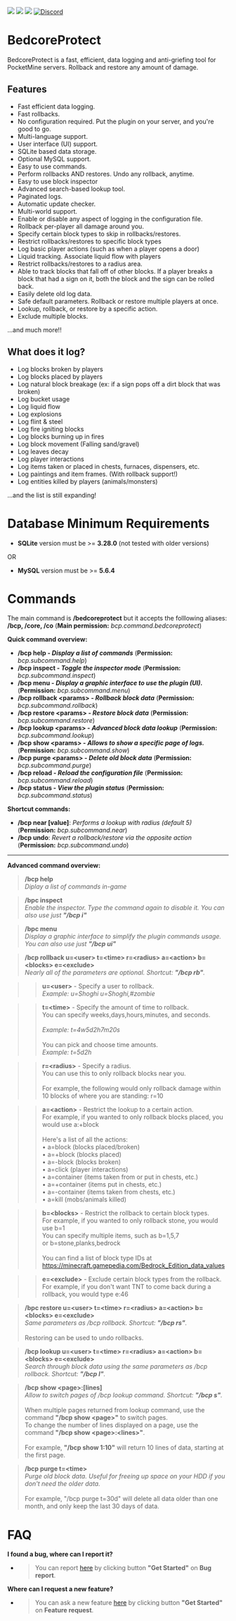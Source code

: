 [![](https://poggit.pmmp.io/shield.dl.total/BedcoreProtect)](https://poggit.pmmp.io/p/BedcoreProtect)
[![](https://poggit.pmmp.io/shield.state/BedcoreProtect)](https://poggit.pmmp.io/p/BedcoreProtect)
[![](https://poggit.pmmp.io/shield.api/BedcoreProtect)](https://poggit.pmmp.io/p/BedcoreProtect)
[![Discord](https://img.shields.io/discord/620519017148579841.svg?label=&logo=discord&logoColor=ffffff&color=7389D8&labelColor=6A7EC2)](https://discord.gg/Uf6U78g)

# BedcoreProtect
BedcoreProtect is a fast, efficient, data logging and anti-griefing tool for PocketMine servers. Rollback and restore any amount of damage.

## Features
- Fast efficient data logging.
- Fast rollbacks.
- No configuration required. Put the plugin on your server, and you're good to go.
- Multi-language support.
- User interface (UI) support.
- SQLite based data storage.
- Optional MySQL support.
- Easy to use commands.
- Perform rollbacks AND restores. Undo any rollback, anytime.
- Easy to use block inspector
- Advanced search-based lookup tool.
- Paginated logs.
- Automatic update checker.
- Multi-world support.
- Enable or disable any aspect of logging in the configuration file.
- Rollback per-player all damage around you.
- Specify certain block types to skip in rollbacks/restores.
- Restrict rollbacks/restores to specific block types
- Log basic player actions (such as when a player opens a door)
- Liquid tracking. Associate liquid flow with players
- Restrict rollbacks/restores to a radius area.
- Able to track blocks that fall off of other blocks. If a player breaks a block that had a sign on it, both the block and the sign can be rolled back.
- Easily delete old log data.
- Safe default parameters.
Rollback or restore multiple players at once.
- Lookup, rollback, or restore by a specific action.
- Exclude multiple blocks.

...and much more!!

## What does it log?
- Log blocks broken by players
- Log blocks placed by players
- Log natural block breakage (ex: if a sign pops off a dirt block that was broken)
- Log bucket usage
- Log liquid flow
- Log explosions
- Log flint & steel
- Log fire igniting blocks
- Log blocks burning up in fires
- Log block movement (Falling sand/gravel)
- Log leaves decay
- Log player interactions
- Log items taken or placed in chests, furnaces, dispensers, etc.
- Log paintings and item frames. (With rollback support!)
- Log entities killed by players (animals/monsters)

...and the list is still expanding!

# Database Minimum Requirements
- **SQLite** version must be >= **3.28.0** (not tested with older versions)

OR

- **MySQL** version must be >= **5.6.4**

# Commands
The main command is **/bedcoreprotect** but it accepts the folllowing aliases: **/bcp, /core, /co** (**Main permission:** _bcp.command.bedcoreprotect_)

**Quick command overview:**
- **/bcp help - _Display a list of commands_** (**Permission:** _bcp.subcommand.help_)
- **/bcp inspect - _Toggle the inspector mode_** (**Permission:** _bcp.subcommand.inspect_)
- **/bcp menu - _Display a graphic interface to use the plugin (UI)._** (**Permission:** _bcp.subcommand.menu_)
- **/bcp rollback \<params> - _Rollback block data_** (**Permission:** _bcp.subcommand.rollback_)
- **/bcp restore \<params> - _Restore block data_** (**Permission:** _bcp.subcommand.restore_)
- **/bcp lookup \<params> - _Advanced block data lookup_** (**Permission:** _bcp.subcommand.lookup_)
- **/bcp show \<params> - _Allows to show a specific page of logs._** (**Permission:** _bcp.subcommand.show_)
- **/bcp purge \<params> - _Delete old block data_** (**Permission:** _bcp.subcommand.purge_)
- **/bcp reload - _Reload the configuration file_** (**Permission:** _bcp.subcommand.reload_)
- **/bcp status - _View the plugin status_** (**Permission:** _bcp.subcommand.status_)

**Shortcut commands:**
- **/bcp near \[value]**: _Performs a lookup with radius (default 5)_ (**Permission:** _bcp.subcommand.near_)
- **/bcp undo**: _Revert a rollback/restore via the opposite action_ (**Permission:** _bcp.subcommand.undo_)
---
**Advanced command overview:**
> **/bcp help**<br>
_Diplay a list of commands in-game_

> **/bpc inspect**<br>
_Enable the inspector. Type the command again to disable it. You can also use just **"/bcp i"**_

> **/bpc menu**<br>
_Display a graphic interface to simplify the plugin commands usage. You can also use just **"/bcp ui"**_

> **/bcp rollback u=\<user> t=\<time> r=\<radius> a=\<action> b=\<blocks> e=\<exclude>**<br>
_Nearly all of the parameters are optional. Shortcut: **"/bcp rb"**._

>>**u=\<user>** - Specify a user to rollback.<br>
_Example: u=Shoghi u=Shoghi,#zombie_

>>**t=\<time>** - Specify the amount of time to rollback.<br>
You can specify weeks,days,hours,minutes, and seconds.<br><br>
_Example: t=4w5d2h7m20s_<br><br>
You can pick and choose time amounts. <br>
_Example: t=5d2h_

>>**r=\<radius>** - Specify a radius.<br>
You can use this to only rollback blocks near you.<br><br>
For example, the following would only rollback damage within 10 blocks of where you are standing: r=10

>>**a=\<action>** - Restrict the lookup to a certain action.<br>
For example, if you wanted to only rollback blocks placed, you would use a:+block<br><br>
Here's a list of all the actions:<br>
  • a=block (blocks placed/broken)<br>
  • a=+block (blocks placed)<br>
  • a=-block (blocks broken)<br>
  • a=click (player interactions)<br>
  • a=container (items taken from or put in chests, etc.)<br>
  • a=+container (items put in chests, etc.) <br>
  • a=-container (items taken from chests, etc.)<br>
  • a=kill (mobs/animals killed)<br>
  
>>**b=\<blocks>** - Restrict the rollback to certain block types.<br>
For example, if you wanted to only rollback stone, you would use b=1<br>
You can specify multiple items, such as b=1,5,7<br>
or b=stone,planks,bedrock<br><br>
You can find a list of block type IDs at https://minecraft.gamepedia.com/Bedrock_Edition_data_values

>>**e=\<exclude>** - Exclude certain block types from the rollback.<br>
For example, if you don't want TNT to come back during a rollback, you would type e:46

> **/bpc restore u=\<user> t=\<time> r=\<radius> a=\<action> b=\<blocks> e=\<exclude>**<br>
_Same parameters as /bcp rollback. Shortcut: **"/bcp rs"**._<br><br>
Restoring can be used to undo rollbacks.

> **/bcp lookup u=\<user> t=\<time> r=\<radius> a=\<action> b=\<blocks> e=\<exclude>**<br>
_Search through block data using the same parameters as /bcp rollback. Shortcut: **"/bcp l"**._<br>

> **/bcp show \<page>:\[lines]**<br>
_Allow to switch pages of /bcp lookup command. Shortcut: **"/bcp s"**._<br><br>
When multiple pages returned from lookup command, use the command **"/bcp show \<page>"** to switch pages.<br>
To change the number of lines displayed on a page, use the command **"/bcp show \<page>:\<lines>"**.<br><br>
For example, **"/bcp show 1:10"** will return 10 lines of data, starting at the first page.

> **/bcp purge t=\<time>**<br>
_Purge old block data. Useful for freeing up space on your HDD if you don't need the older data._<br><br>
For example, "/bcp purge t=30d" will delete all data older than one month, and only keep the last 30 days of data.

# FAQ

**I found a bug, where can I report it?**
- > You can report [here](https://github.com/matcracker/BedcoreProtect/issues/new/choose) by clicking button **"Get Started"** on **Bug report**.

**Where can I request a new feature?**
- > You can ask a new feature [here](https://github.com/matcracker/BedcoreProtect/issues/new/choose) by clicking button **"Get Started"** on **Feature request**.
